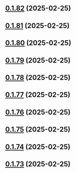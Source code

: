 ## [0.1.82](https://github.com/binary-braids/terraform-oracle/compare/v0.1.81...v0.1.82) (2025-02-25)



## [0.1.81](https://github.com/binary-braids/terraform-oracle/compare/v0.1.80...v0.1.81) (2025-02-25)



## [0.1.80](https://github.com/binary-braids/terraform-oracle/compare/v0.1.79...v0.1.80) (2025-02-25)



## [0.1.79](https://github.com/binary-braids/terraform-oracle/compare/v0.1.78...v0.1.79) (2025-02-25)



## [0.1.78](https://github.com/binary-braids/terraform-oracle/compare/v0.1.77...v0.1.78) (2025-02-25)



## [0.1.77](https://github.com/binary-braids/terraform-oracle/compare/v0.1.76...v0.1.77) (2025-02-25)



## [0.1.76](https://github.com/binary-braids/terraform-oracle/compare/v0.1.75...v0.1.76) (2025-02-25)



## [0.1.75](https://github.com/binary-braids/terraform-oracle/compare/v0.1.74...v0.1.75) (2025-02-25)



## [0.1.74](https://github.com/binary-braids/terraform-oracle/compare/v0.1.73...v0.1.74) (2025-02-25)



## [0.1.73](https://github.com/binary-braids/terraform-oracle/compare/v0.1.72...v0.1.73) (2025-02-25)



